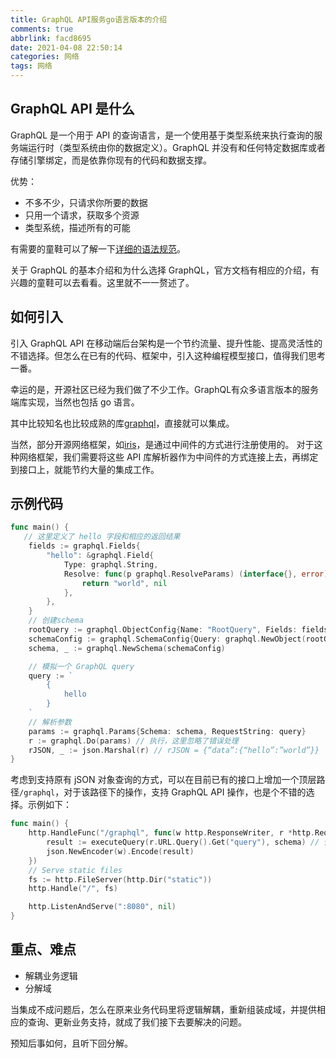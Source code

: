 ```yaml
---
title: GraphQL API服务go语言版本的介绍
comments: true
abbrlink: facd8695
date: 2021-04-08 22:50:14
categories: 网络
tags: 网络
---
```


## GraphQL API 是什么
GraphQL 是一个用于 API 的查询语言，是一个使用基于类型系统来执行查询的服务端运行时（类型系统由你的数据定义）。GraphQL 并没有和任何特定数据库或者存储引擎绑定，而是依靠你现有的代码和数据支撑。

优势：

* 不多不少，只请求你所要的数据
* 只用一个请求，获取多个资源
* 类型系统，描述所有的可能

有需要的童鞋可以了解一下[详细的语法规范](http://spec.graphql.cn/)。

关于 GraphQL 的基本介绍和为什么选择 GraphQL，官方文档有相应的介绍，有兴趣的童鞋可以去看看。这里就不一一赘述了。

## 如何引入

引入 GraphQL API 在移动端后台架构是一个节约流量、提升性能、提高灵活性的不错选择。但怎么在已有的代码、框架中，引入这种编程模型接口，值得我们思考一番。

幸运的是，开源社区已经为我们做了不少工作。GraphQL有众多语言版本的服务端库实现，当然也包括 go 语言。

其中比较知名也比较成熟的库[graphql](https://github.com/graphql-go/graphql)，直接就可以集成。

当然，部分开源网络框架，如[iris](https://github.com/kataras/iris)，是通过中间件的方式进行注册使用的。
对于这种网络框架，我们需要将这些 API 库解析器作为中间件的方式连接上去，再绑定到接口上，就能节约大量的集成工作。

## 示例代码

```go
func main() {
   // 这里定义了 hello 字段和相应的返回结果
	fields := graphql.Fields{
		"hello": &graphql.Field{
			Type: graphql.String,
			Resolve: func(p graphql.ResolveParams) (interface{}, error) {
				return "world", nil
			},
		},
	}
	// 创建schema
	rootQuery := graphql.ObjectConfig{Name: "RootQuery", Fields: fields}
	schemaConfig := graphql.SchemaConfig{Query: graphql.NewObject(rootQuery)}
	schema, _ := graphql.NewSchema(schemaConfig)

	// 模拟一个 GraphQL query
	query := `
		{
			hello
		}
	`
	// 解析参数
	params := graphql.Params{Schema: schema, RequestString: query}
	r := graphql.Do(params) // 执行，这里忽略了错误处理
	rJSON, _ := json.Marshal(r) // rJSON = {“data”:{“hello”:”world”}}
}
```

考虑到支持原有 jSON 对象查询的方式，可以在目前已有的接口上增加一个顶层路径`/graphql`，对于该路径下的操作，支持 GraphQL API 操作，也是个不错的选择。示例如下：

```go
func main() {
	http.HandleFunc("/graphql", func(w http.ResponseWriter, r *http.Request) {
		result := executeQuery(r.URL.Query().Get("query"), schema) // 使用已创建好的域进行查询解析
		json.NewEncoder(w).Encode(result)
	})
	// Serve static files
	fs := http.FileServer(http.Dir("static"))
	http.Handle("/", fs)

	http.ListenAndServe(":8080", nil)
}
```

## 重点、难点

* 解耦业务逻辑
* 分解域

当集成不成问题后，怎么在原来业务代码里将逻辑解耦，重新组装成域，并提供相应的查询、更新业务支持，就成了我们接下去要解决的问题。

预知后事如何，且听下回分解。